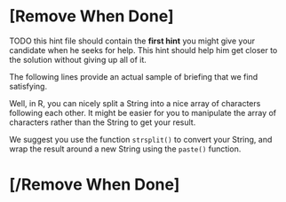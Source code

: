 # [Remove When Done]
TODO this hint file should contain the **first hint** you might give your candidate when he seeks for help.
This hint should help him get closer to the solution without giving up all of it.

The following lines provide an actual sample of briefing that we find satisfying.

Well, in R, you can nicely split a String into a nice array of characters following each other.
It might be easier for you to manipulate the array of characters rather than the String to get your result.

We suggest you use the function `strsplit()` to convert your String, and wrap the result around a new String using the `paste()` function.
# [/Remove When Done]
